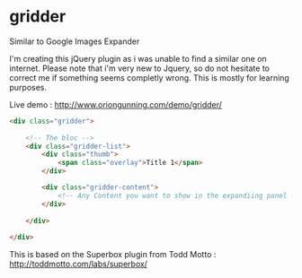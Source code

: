 gridder
=======

Similar to Google Images Expander 

I'm creating this jQuery plugin as i was unable to find a similar one on internet. Please note that i'm very new to Jquery, so 
do not hesitate to correct me if something seems completly wrong. This is mostly for learning purposes.

Live demo : http://www.oriongunning.com/demo/gridder/

```html
<div class="gridder">
	
	<!-- The bloc -->
  	<div class="gridder-list">
		<div class="thumb">
			<span class="overlay">Title 1</span>
		</div>

		<div class="gridder-content">
			<!-- Any Content you want to show in the expandiing panel -->
		</div>
				
	</div>
	
</div>
```


This is based on the Superbox plugin from Todd Motto : http://toddmotto.com/labs/superbox/
